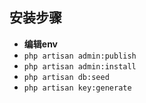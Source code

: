 ## 安装步骤

-  **编辑env**
- `` php artisan admin:publish ``
- `` php artisan admin:install ``
- `` php artisan db:seed ``
- `` php artisan key:generate ``

